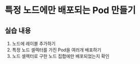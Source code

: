 # 특정 노드에만 배포되는 Pod 만들기

## 실습 내용
1. 노드에 레이블 추가하기
2. 특정 노드 셀렉터를 가진 Pod을 여러개 배포하기 
3. 노드 셀렉터로 구한 노드 집합에만 배포되었는지 확인
